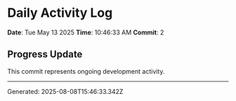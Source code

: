# Daily Activity Log

**Date**: Tue May 13 2025
**Time**: 10:46:33 AM
**Commit**: 2

## Progress Update

This commit represents ongoing development activity.

---
Generated: 2025-08-08T15:46:33.342Z
